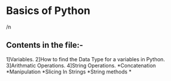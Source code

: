 <h1>Basics of Python</h1>/n
<h2>Contents in the file:-</h2>
1]Variables.
2]How to find the Data Type for a variables in Python.
3]Arithmatic Operations.
4]String Operations.
   *Concatenation
   *Manipulation
   *Slicing In Strings
   *String methods
   *
